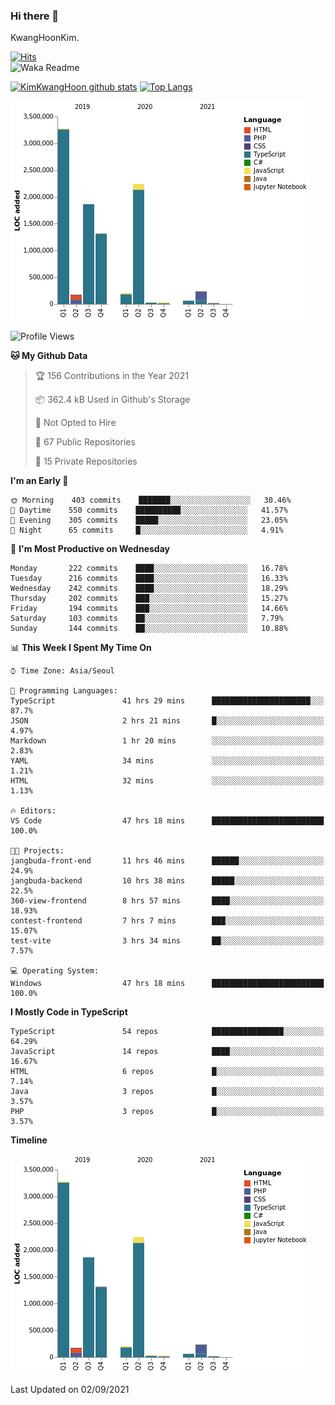 ### Hi there 👋

KwangHoonKim.

[![Hits](https://hits.seeyoufarm.com/api/count/incr/badge.svg?url=https%3A%2F%2Fgithub.com%2Frhkdgns95)](https://hits.seeyoufarm.com)  
![Waka Readme](https://github.com/rhkdgns95/rhkdgns95/workflows/Waka%20Readme/badge.svg)

[![KimKwangHoon github stats](https://github-readme-stats.vercel.app/api?username=rhkdgns95&show_icons=true)](https://github.com/rhkdgns95/github-readme-stats)   [![Top Langs](https://github-readme-stats.vercel.app/api/top-langs/?username=rhkdgns95&layout=compact)](https://github.com/rhkdgns95/github-readme-stats)   


![Chart not found](https://raw.githubusercontent.com/rhkdgns95/rhkdgns95/master/charts/bar_graph.png) 



<!--START_SECTION:waka-->
![Profile Views](http://img.shields.io/badge/Profile%20Views-1-blue)

**🐱 My Github Data** 

> 🏆 156 Contributions in the Year 2021
 > 
> 📦 362.4 kB Used in Github's Storage 
 > 
> 🚫 Not Opted to Hire
 > 
> 📜 67 Public Repositories 
 > 
> 🔑 15 Private Repositories  
 > 
**I'm an Early 🐤** 

```text
🌞 Morning    403 commits    ███████░░░░░░░░░░░░░░░░░░   30.46% 
🌆 Daytime    550 commits    ██████████░░░░░░░░░░░░░░░   41.57% 
🌃 Evening    305 commits    █████░░░░░░░░░░░░░░░░░░░░   23.05% 
🌙 Night      65 commits     █░░░░░░░░░░░░░░░░░░░░░░░░   4.91%

```
📅 **I'm Most Productive on Wednesday** 

```text
Monday       222 commits    ████░░░░░░░░░░░░░░░░░░░░░   16.78% 
Tuesday      216 commits    ████░░░░░░░░░░░░░░░░░░░░░   16.33% 
Wednesday    242 commits    ████░░░░░░░░░░░░░░░░░░░░░   18.29% 
Thursday     202 commits    ███░░░░░░░░░░░░░░░░░░░░░░   15.27% 
Friday       194 commits    ███░░░░░░░░░░░░░░░░░░░░░░   14.66% 
Saturday     103 commits    ██░░░░░░░░░░░░░░░░░░░░░░░   7.79% 
Sunday       144 commits    ██░░░░░░░░░░░░░░░░░░░░░░░   10.88%

```


📊 **This Week I Spent My Time On** 

```text
⌚︎ Time Zone: Asia/Seoul

💬 Programming Languages: 
TypeScript               41 hrs 29 mins      ██████████████████████░░░   87.7% 
JSON                     2 hrs 21 mins       █░░░░░░░░░░░░░░░░░░░░░░░░   4.97% 
Markdown                 1 hr 20 mins        ░░░░░░░░░░░░░░░░░░░░░░░░░   2.83% 
YAML                     34 mins             ░░░░░░░░░░░░░░░░░░░░░░░░░   1.21% 
HTML                     32 mins             ░░░░░░░░░░░░░░░░░░░░░░░░░   1.13%

🔥 Editors: 
VS Code                  47 hrs 18 mins      █████████████████████████   100.0%

🐱‍💻 Projects: 
jangbuda-front-end       11 hrs 46 mins      ██████░░░░░░░░░░░░░░░░░░░   24.9% 
jangbuda-backend         10 hrs 38 mins      █████░░░░░░░░░░░░░░░░░░░░   22.5% 
360-view-frontend        8 hrs 57 mins       ████░░░░░░░░░░░░░░░░░░░░░   18.93% 
contest-frontend         7 hrs 7 mins        ███░░░░░░░░░░░░░░░░░░░░░░   15.07% 
test-vite                3 hrs 34 mins       ██░░░░░░░░░░░░░░░░░░░░░░░   7.57%

💻 Operating System: 
Windows                  47 hrs 18 mins      █████████████████████████   100.0%

```

**I Mostly Code in TypeScript** 

```text
TypeScript               54 repos            ████████████████░░░░░░░░░   64.29% 
JavaScript               14 repos            ████░░░░░░░░░░░░░░░░░░░░░   16.67% 
HTML                     6 repos             █░░░░░░░░░░░░░░░░░░░░░░░░   7.14% 
Java                     3 repos             █░░░░░░░░░░░░░░░░░░░░░░░░   3.57% 
PHP                      3 repos             █░░░░░░░░░░░░░░░░░░░░░░░░   3.57%

```


**Timeline**

![Chart not found](https://raw.githubusercontent.com/rhkdgns95/rhkdgns95/master/charts/bar_graph.png) 


 Last Updated on 02/09/2021
<!--END_SECTION:waka-->

